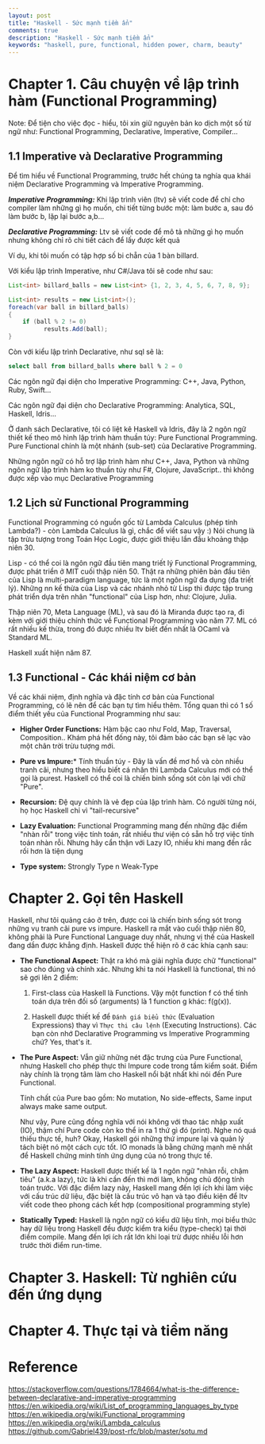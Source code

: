 ```yaml
---
layout: post
title: "Haskell - Sức mạnh tiềm ẩn"
comments: true
description: "Haskell - Sức mạnh tiềm ẩn"
keywords: "haskell, pure, functional, hidden power, charm, beauty"
---
```


# Chapter 1. Câu chuyện về lập trình hàm (Functional Programming)

Note: Để tiện cho việc đọc - hiểu, tôi xin giữ nguyên bản ko dịch một số từ ngữ như: Functional Programming, Declarative, Imperative, Compiler...

## 1.1 Imperative và Declarative Programming

Để tìm hiểu về Functional Programming, trước hết chúng ta nghía qua khái niệm Declarative Programming và Imperative Programming.

***Imperative Programming:*** Khi lập trình viên (ltv) sẽ viết code để chỉ cho compiler làm những gì họ muốn, chi tiết từng bước một: làm bước a, sau đó làm bước b, lặp lại bước a,b...

***Declarative Programming:*** Ltv sẽ viết code để mô tả những gì họ muốn nhưng không chỉ rõ chi tiết cách để lấy được kết quả


Ví dụ, khi tôi muốn có tập hợp số bi chẵn của 1 bàn billard.

Với kiểu lập trình Imperative, như C#/Java tôi sẽ code như sau:

```java
List<int> billard_balls = new List<int> {1, 2, 3, 4, 5, 6, 7, 8, 9};

List<int> results = new List<int>();
foreach(var ball in billard_balls)
{
    if (ball % 2 != 0)
          results.Add(ball);
}
```

Còn với kiểu lập trình Declarative, như sql sẽ là:

```sql
select ball from billard_balls where ball % 2 = 0
```

Các ngôn ngữ đại diện cho Imperative Programming: C++, Java, Python, Ruby, Swift...

Các ngôn ngữ đại diện cho Declarative Programming: Analytica, SQL, Haskell, Idris...

Ở danh sách Declarative, tôi có liệt kê Haskell và Idris, đây là 2 ngôn ngữ thiết kế theo mô hình lập trình hàm thuần túy: Pure Functional Programming.
Pure Functional chính là một nhánh (sub-set) của Declarative Programming.

Những ngôn ngữ có hỗ trợ lập trình hàm như C++, Java, Python và những ngôn ngữ lập trình hàm ko thuần túy như F#, Clojure, JavaScript.. thì không được xếp vào mục Declarative Programming

## 1.2 Lịch sử Functional Programming

Functional Programming có nguồn gốc từ Lambda Calculus (phép tính Lambda?) - còn Lambda Calculus là gì, chắc để viết sau vậy :) Nói chung là tập trừu tượng trong Toán Học Logic, được giới thiệu lần đầu khoảng thập niên 30.

Lisp - có thể coi là ngôn ngữ đầu tiên mang triết lý Functional Programming, được phát triển ở MIT cuối thập niên 50. Thật ra những phiên bản đầu tiên của Lisp là multi-paradigm language, tức là một ngôn ngữ đa dụng (đa triết lý). Những nn kế thừa của Lisp và các nhánh nhỏ từ Lisp thì được tập trung phát triển dựa trên nhân "functional" của Lisp hơn, như: Clojure, Julia.

Thập niên 70, Meta Language (ML), và sau đó là Miranda được tạo ra, đi kèm với giới thiệu chính thức về Functional Programming vào năm 77. ML có rất nhiều kế thừa, trong đó được nhiều ltv biết đến nhất là OCaml và Standard ML.

Haskell xuất hiện năm 87.

## 1.3 Functional - Các khái niệm cơ bản

Về các khái niệm, định nghĩa và đặc tính cơ bản của Functional Programming, có lẽ nên để các bạn tự tìm hiểu thêm. Tổng quan thì có 1 số điểm thiết yếu của Functional Programming như sau:

* **Higher Order Functions:** Hàm bậc cao như Fold, Map, Traversal, Composition.. Khám phá hết đống này, tôi đảm bảo các bạn sẽ lạc vào một chân trời trừu tượng mới.

* **Pure vs Impure:*** Tính thuần túy - Đây là vấn đề mơ hồ và còn nhiều tranh cãi, nhưng theo hiểu biết cá nhân thì Lambda Calculus mới có thể gọi là purest. Haskell có thể coi là chiến binh sống sót còn lại với chữ "Pure".

* **Recursion:** Đệ quy chính là vẻ đẹp của lập trình hàm. Có người từng nói, họ học Haskell chỉ vì "tail-recursive"

* **Lazy Evaluation:** Functional Programming mang đến những đặc điểm "nhàn rỗi" trong việc tính toán, rất nhiều thư viện có sẵn hỗ trợ việc tính toán nhàn rỗi. Nhưng hãy cẩn thận với Lazy IO, nhiều khi mang đến rắc rối hơn là tiện dụng

* **Type system:** Strongly Type n Weak-Type

# Chapter 2. Gọi tên Haskell

Haskell, như tôi quảng cáo ở trên, được coi là chiến binh sống sót trong những vụ tranh cãi pure vs impure. Haskell ra mắt vào cuối thập niên 80, không phải là Pure Functional Language duy nhất, nhưng vị thế của Haskell đang dần được khẳng định. Haskell được thể hiện rõ ở các khía cạnh sau:


* **The Functional Aspect:** Thật ra khó mà giải nghĩa được chữ "functional" sao cho đúng và chính xác. Nhưng khi ta nói Haskell là functional, thì nó sẽ gợi lên 2 điểm:

    1. First-class của Haskell là Functions. Vậy một function f có thể tính toán dựa trên đối số (arguments) là 1 function g khác: f(g(x)).

    2. Haskell được thiết kế để `Đánh giá biểu thức` (Evaluation Expressions) thay vì `Thực thi câu lệnh` (Executing Instructions). Các bạn còn nhớ Declarative Programming vs Imperative Programming chứ? Yes, that's it.

* **The Pure Aspect:** Vẫn giữ những nét đặc trưng của Pure Functional, nhưng Haskell cho phép thực thi Impure code trong tầm kiểm soát. Điểm này chính là trọng tâm làm cho Haskell nổi bật nhất khi nói đến Pure Functional.

    Tính chất của Pure bao gồm: No mutation, No side-effects, Same input always make same output.

    Như vậy, Pure cũng đồng nghĩa với nói không với thao tác nhập xuất (IO), thậm chí Pure code còn ko thể in ra 1 thứ gì đó (print). Nghe nó quá thiếu thực tế, huh? Okay, Haskell gói những thứ impure lại và quản lý tách biệt nó một cách cực tốt. IO monads là bằng chứng mạnh mẽ nhất để Haskell chứng minh tính ứng dụng của nó trong thực tế.

* **The Lazy Aspect:** Haskell được thiết kế là 1 ngôn ngữ "nhàn rỗi, chậm tiêu" (a.k.a lazy), tức là khi cần đến thì mới làm, không chủ động tính toán trước. Với đặc điểm lazy này, Haskell mang đến lợi ích khi làm việc với cấu trúc dữ liệu, đặc biệt là cấu trúc vô hạn và tạo điều kiện để ltv viết code theo phong cách kết hợp (compositional programming style)


* **Statically Typed:** Haskell là ngôn ngữ có kiểu dữ liệu tĩnh, mọi biểu thức hay dữ liệu trong Haskell đều được kiểm tra kiểu (type-check) tại thời điểm compile. Mang đến lợi ích rất lớn khi loại trừ được nhiều lỗi hơn trước thời điểm run-time.


# Chapter 3. Haskell: Từ nghiên cứu đến ứng dụng



# Chapter 4. Thực tại và tiềm năng



# Reference

https://stackoverflow.com/questions/1784664/what-is-the-difference-between-declarative-and-imperative-programming
https://en.wikipedia.org/wiki/List_of_programming_languages_by_type
https://en.wikipedia.org/wiki/Functional_programming
https://en.wikipedia.org/wiki/Lambda_calculus
https://github.com/Gabriel439/post-rfc/blob/master/sotu.md
